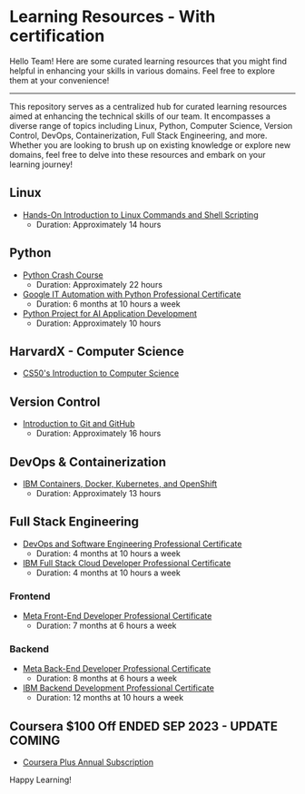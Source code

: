 # Learning Resources - With certification

Hello Team! Here are some curated learning resources that you might find helpful in enhancing your skills in various domains. Feel free to explore them at your convenience!

---
This repository serves as a centralized hub for curated learning resources aimed at enhancing the technical skills of our team. It encompasses a diverse range of topics including Linux, Python, Computer Science, Version Control, DevOps, Containerization, Full Stack Engineering, and more. Whether you are looking to brush up on existing knowledge or explore new domains, feel free to delve into these resources and embark on your learning journey!


## Linux
- [Hands-On Introduction to Linux Commands and Shell Scripting](https://www.coursera.org/learn/hands-on-introduction-to-linux-commands-and-shell-scripting)
  - Duration: Approximately 14 hours

## Python
- [Python Crash Course](https://www.coursera.org/learn/python-crash-course)
  - Duration: Approximately 22 hours
- [Google IT Automation with Python Professional Certificate](https://www.coursera.org/professional-certificates/google-it-automation)
  - Duration: 6 months at 10 hours a week
- [Python Project for AI Application Development](https://www.coursera.org/learn/python-project-for-ai-application-development)
  - Duration: Approximately 10 hours

## HarvardX - Computer Science
- [CS50's Introduction to Computer Science](https://learning.edx.org/course/course-v1:HarvardX+CS50+X/home)

## Version Control
- [Introduction to Git and GitHub](https://www.coursera.org/learn/introduction-git-github)
  - Duration: Approximately 16 hours

## DevOps & Containerization
- [IBM Containers, Docker, Kubernetes, and OpenShift](https://www.coursera.org/learn/ibm-containers-docker-kubernetes-openshift)
  - Duration: Approximately 13 hours

## Full Stack Engineering
- [DevOps and Software Engineering Professional Certificate](https://www.coursera.org/professional-certificates/devops-and-software-engineering)
  - Duration: 4 months at 10 hours a week
- [IBM Full Stack Cloud Developer Professional Certificate](https://www.coursera.org/professional-certificates/ibm-full-stack-cloud-developer)
  - Duration: 4 months at 10 hours a week

### Frontend
- [Meta Front-End Developer Professional Certificate](https://www.coursera.org/professional-certificates/meta-front-end-developer)
  - Duration: 7 months at 6 hours a week

### Backend
- [Meta Back-End Developer Professional Certificate](https://www.coursera.org/professional-certificates/meta-back-end-developer)
  - Duration: 8 months at 6 hours a week
- [IBM Backend Development Professional Certificate](https://www.coursera.org/professional-certificates/ibm-backend-development)
  - Duration: 12 months at 10 hours a week

## Coursera $100 Off ENDED SEP 2023 - UPDATE COMING
- [Coursera Plus Annual Subscription](https://www.coursera.org/courseraplus/special/annual-aug-2023)

Happy Learning!
